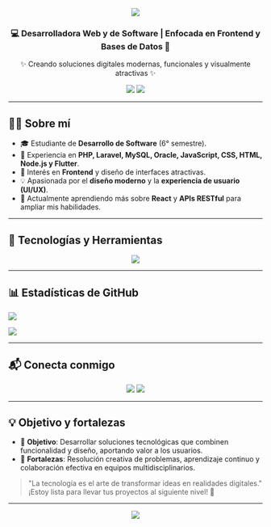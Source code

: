 <!-- Banner con tu nombre (estilo Anyuri, adaptado a Danna) -->

<p align="center">
  <img src="https://capsule-render.vercel.app/api?type=waving&color=0:6a11cb,100:2575fc&height=200&section=header&text=Danna%20Martínez&fontSize=50&fontColor=fff&animation=fadeIn&fontAlignY=35" />
</p>

<!-- Frase destacada -->

<h3 align="center">💻 Desarrolladora Web y de Software | Enfocada en Frontend y Bases de Datos 🚀</h3>
<p align="center">✨ Creando soluciones digitales modernas, funcionales y visualmente atractivas ✨</p>

<p align="center">
  <img src="https://img.shields.io/badge/%E2%9C%A8_Siempre-Aprendiendo-pink?style=for-the-badge" />
  <img src="https://img.shields.io/badge/%F0%9F%94%A5_Creativa_&_Proactiva-orange?style=for-the-badge" />
</p>

---

## 👩‍💻 Sobre mí

* 🎓 Estudiante de **Desarrollo de Software** (6° semestre).
* 💼 Experiencia en **PHP, Laravel, MySQL, Oracle, JavaScript, CSS, HTML, Node.js y Flutter**.
* 🎯 Interés en **Frontend** y diseño de interfaces atractivas.
* 💡 Apasionada por el **diseño moderno** y la **experiencia de usuario (UI/UX)**.
* 🌱 Actualmente aprendiendo más sobre **React** y **APIs RESTful** para ampliar mis habilidades.

---

## 🚀 Tecnologías y Herramientas

<p align="center">
  <img src="https://skillicons.dev/icons?i=html,css,js,php,laravel,mysql,oracle,postgresql,git,github,figma,flutter,dart,python,java,nodejs" />
</p>

<!-- Extra: badges individuales por si prefieres este estilo -->



---

## 📊 Estadísticas de GitHub

<!-- Reemplaza el username si usas otra cuenta -->

<p>
  <img src="https://github-readme-stats.vercel.app/api/top-langs/?username=DannaMartinez05&layout=compact&theme=radical&hide_border=true" />
</p>
<p>
  <img src="https://github-readme-stats.vercel.app/api?username=DannaMartinez05&show_icons=true&theme=radical&hide_border=true" />
</p>

---

## 📬 Conecta conmigo

<p align="center">
  <!-- Reemplaza el enlace de LinkedIn por el tuyo real -->
  <a href="https://www.linkedin.com/in/tu-perfil-linkedin"><img src="https://img.shields.io/badge/LinkedIn-6a11cb?style=for-the-badge&logo=linkedin&logoColor=white" /></a>
  <a href="https://github.com/DannaMartinez05"><img src="https://img.shields.io/badge/GitHub-000?style=for-the-badge&logo=github&logoColor=white" /></a>
</p>

---

## 💡 Objetivo y fortalezas

* 🎯 **Objetivo**: Desarrollar soluciones tecnológicas que combinen funcionalidad y diseño, aportando valor a los usuarios.
* 🌟 **Fortalezas**: Resolución creativa de problemas, aprendizaje continuo y colaboración efectiva en equipos multidisciplinarios.

> "La tecnología es el arte de transformar ideas en realidades digitales."
> ¡Estoy lista para llevar tus proyectos al siguiente nivel! 🚀

---

<!-- Footer (onda) -->

<p align="center">
  <img src="https://capsule-render.vercel.app/api?type=waving&color=0:6a11cb,100:2575fc&height=120&section=footer" />
</p>
